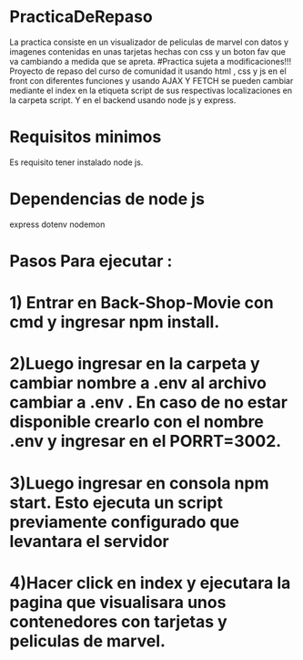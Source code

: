 # PracticaDeRepaso
La practica consiste en un visualizador de peliculas de marvel con datos y imagenes contenidas en unas tarjetas hechas con css y un boton fav que va cambiando a medida que se apreta.
#Practica sujeta a modificaciones!!! 
Proyecto de repaso del curso de comunidad it usando html , css y js en el front con diferentes funciones y usando AJAX Y FETCH se pueden cambiar mediante el index en la etiqueta script de sus respectivas localizaciones en la carpeta script. Y en el backend usando node js y express. 
# Requisitos minimos
Es requisito tener instalado node js. 
# Dependencias de node js 
express 
dotenv
nodemon
# Pasos Para ejecutar : 
# 1) Entrar en Back-Shop-Movie con cmd y ingresar npm install.
# 2)Luego ingresar en la carpeta y  cambiar nombre a .env al archivo cambiar a  .env . En caso de no estar disponible crearlo  con el nombre .env y ingresar en el  PORRT=3002.
# 3)Luego ingresar en consola npm start. Esto ejecuta un script previamente configurado que levantara el servidor
# 4)Hacer click en index y ejecutara la pagina que visualisara unos contenedores con tarjetas y peliculas de marvel.
